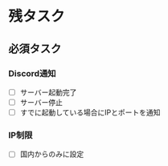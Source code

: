 # 残タスク

## 必須タスク

### Discord通知

- [ ] サーバー起動完了
- [ ] サーバー停止
- [ ] すでに起動している場合にIPとポートを通知

### IP制限

- [ ] 国内からのみに設定
